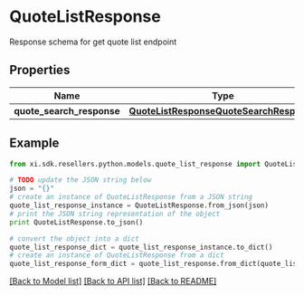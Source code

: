 # QuoteListResponse

Response schema for get quote list endpoint

## Properties

Name | Type | Description | Notes
------------ | ------------- | ------------- | -------------
**quote_search_response** | [**QuoteListResponseQuoteSearchResponse**](QuoteListResponseQuoteSearchResponse.md) |  | [optional] 

## Example

```python
from xi.sdk.resellers.python.models.quote_list_response import QuoteListResponse

# TODO update the JSON string below
json = "{}"
# create an instance of QuoteListResponse from a JSON string
quote_list_response_instance = QuoteListResponse.from_json(json)
# print the JSON string representation of the object
print QuoteListResponse.to_json()

# convert the object into a dict
quote_list_response_dict = quote_list_response_instance.to_dict()
# create an instance of QuoteListResponse from a dict
quote_list_response_form_dict = quote_list_response.from_dict(quote_list_response_dict)
```
[[Back to Model list]](../README.md#documentation-for-models) [[Back to API list]](../README.md#documentation-for-api-endpoints) [[Back to README]](../README.md)


